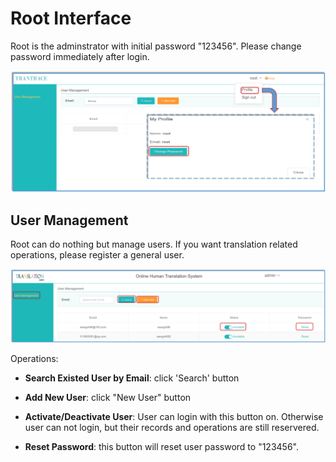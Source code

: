 # Root Interface

Root is the adminstrator with initial password "123456". Please change password immediately after login.

<span id='root'></span>

![](/assets/root.change-password.png)

## User Management

Root can do nothing but manage users. If you want translation related operations, please register a general user. 

![](/assets/interface.root.png)


Operations:

- **Search Existed User by Email**: click 'Search' button 

- **Add New User**: click "New User" button

- **Activate/Deactivate User**: User can login with this button on. Otherwise user can not login, but their records and operations are still reservered.
 
- **Reset Password**: this button will reset user password to "123456".





